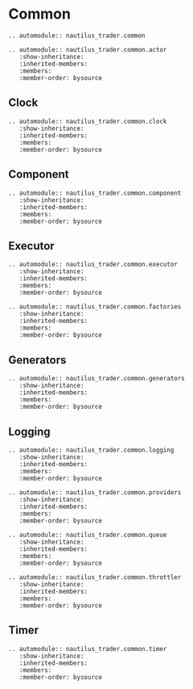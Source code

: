 # Common

```{eval-rst}
.. automodule:: nautilus_trader.common
```

```{eval-rst}
.. automodule:: nautilus_trader.common.actor
   :show-inheritance:
   :inherited-members:
   :members:
   :member-order: bysource
```

## Clock

```{eval-rst}
.. automodule:: nautilus_trader.common.clock
   :show-inheritance:
   :inherited-members:
   :members:
   :member-order: bysource
```

## Component

```{eval-rst}
.. automodule:: nautilus_trader.common.component
   :show-inheritance:
   :inherited-members:
   :members:
   :member-order: bysource
```

## Executor

```{eval-rst}
.. automodule:: nautilus_trader.common.executor
   :show-inheritance:
   :inherited-members:
   :members:
   :member-order: bysource
```

```{eval-rst}
.. automodule:: nautilus_trader.common.factories
   :show-inheritance:
   :inherited-members:
   :members:
   :member-order: bysource
```

## Generators

```{eval-rst}
.. automodule:: nautilus_trader.common.generators
   :show-inheritance:
   :inherited-members:
   :members:
   :member-order: bysource
```

## Logging

```{eval-rst}
.. automodule:: nautilus_trader.common.logging
   :show-inheritance:
   :inherited-members:
   :members:
   :member-order: bysource
```

```{eval-rst}
.. automodule:: nautilus_trader.common.providers
   :show-inheritance:
   :inherited-members:
   :members:
   :member-order: bysource
```

```{eval-rst}
.. automodule:: nautilus_trader.common.queue
   :show-inheritance:
   :inherited-members:
   :members:
   :member-order: bysource
```

```{eval-rst}
.. automodule:: nautilus_trader.common.throttler
   :show-inheritance:
   :inherited-members:
   :members:
   :member-order: bysource
```

## Timer

```{eval-rst}
.. automodule:: nautilus_trader.common.timer
   :show-inheritance:
   :inherited-members:
   :members:
   :member-order: bysource
```
